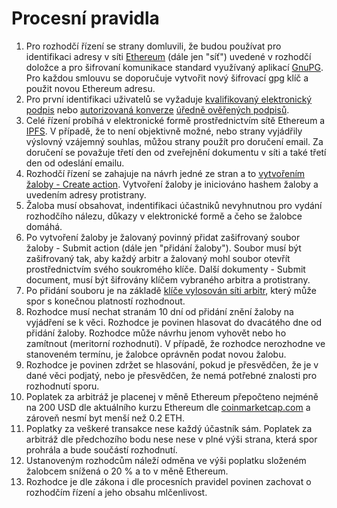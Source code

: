 # Procesní pravidla

1. Pro rozhodčí řízení se strany domluvili, že budou používat pro identifikaci adresy v síti [Ethereum](https://ethereum.org/) (dále jen "síť") uvedené v rozhodčí doložce a pro šifrovaní komunikace standard využívaný aplikací [GnuPG](https://gnupg.org/). Pro každou smlouvu se doporučuje vytvořit nový šifrovací gpg klíč a použit novou Ethereum adresu.
1. Pro první identifikaci uživatelů se vyžaduje [kvalifikovaný elektronický podpis](https://eur-lex.europa.eu/legal-content/EN/TXT/HTML/?uri=CELEX:32014R0910) nebo [autorizovaná konverze](https://www.ceskaposta.cz/sluzby/egovernment/czechpoint/autorizovana-konverze-dokumentu) [úředně ověřených podpisů](https://www.ceskaposta.cz/sluzby/egovernment/overovani-listin-a-podpisu).
1. Celé řízení probíhá v elektronické formě prostřednictvím sítě Ethereum a [IPFS](https://ipfs.io/). V případě, že to není objektivně možné, nebo strany vyjádřily výslovný vzájemný souhlas, můžou strany použít pro doručení email. Za doručení se považuje třetí den od zveřejnění dokumentu v síti a také třetí den od odeslání emailu.
1. Rozhodčí řízení se zahajuje na návrh jedné ze stran a to [vytvořením žaloby - Create action](https://app.arbitrust.org/user/). Vytvoření žaloby je iniciováno hashem žaloby a uvedením adresy protistrany.
1. Žaloba musí obsahovat, indentifikaci účastniků nevyhnutnou pro vydání rozhodčího nálezu, důkazy v elektronické formě a čeho se žalobce domáhá.
1. Po vytvoření žaloby je žalovaný povinný přidat zašifrovaný soubor žaloby - Submit action (dále jen "přidání žaloby"). Soubor musí být zašifrovaný tak, aby každý arbitr a žalovaný mohl soubor otevřít prostřednictvím svého soukromého klíče. Další dokumenty - Submit document, musí být šifrovány klíčem vybraného arbitra a protistrany.
1. Po přidání souboru je na základě [klíče vylosován síti arbitr](), který může spor s konečnou platností rozhodnout.
1. Rozhodce musí nechat stranám 10 dní od přidání znění žaloby na vyjádření se k věci. Rozhodce je povinen hlasovat do dvacátého dne od přidání žaloby. Rozhodce může návrhu jenom vyhovět nebo ho zamítnout (meritorní rozhodnutí). V případě, že rozhodce nerozhodne ve stanoveném termínu, je žalobce oprávněn podat novou žalobu.
1. Rozhodce je povinen zdržet se hlasování, pokud je přesvědčen, že je v dané věci podjatý, nebo je přesvědčen, že nemá potřebné znalosti pro rozhodnutí sporu.
1. Poplatek za arbitráž je placenej v měně Ethereum přepočteno nejméně na 200 USD dle aktuálního kurzu Ethereum dle [coinmarketcap.com](https://coinmarketcap.com) a zároveň nesmí byt menší než 0.2 ETH.
1. Poplatky za veškeré transakce nese každý účastník sám. Poplatek za arbitráž dle předchozího bodu nese nese v plné výši strana, která spor prohrála a bude součástí rozhodnutí.
1. Ustanoveným rozhodcům náleží odměna ve výši poplatku složeném žalobcem snížená o 20 % a to v měně Ethereum.
1. Rozhodce je dle zákona i dle procesních pravidel povinen zachovat o rozhodčím řízení a jeho obsahu mlčenlivost.
